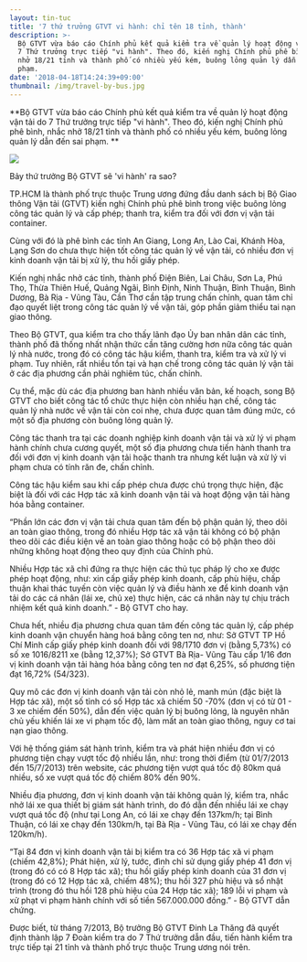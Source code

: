 ```yaml
---
layout: tin-tuc
title: '7 thứ trưởng GTVT vi hành: chỉ tên 18 tỉnh, thành'
description: >-
  Bộ GTVT vừa báo cáo Chính phủ kết quả kiểm tra về quản lý hoạt động vận tải do
  7 Thứ trưởng trực tiếp "vi hành". Theo đó, kiến nghị Chính phủ phê bình, nhắc
  nhở 18/21 tỉnh và thành phố có nhiều yếu kém, buông lỏng quản lý dẫn đến sai
  phạm.
date: '2018-04-18T14:24:39+09:00'
thumbnail: /img/travel-by-bus.jpg
---
```

**Bộ GTVT vừa báo cáo Chính phủ kết quả kiểm tra về quản lý hoạt động vận tải do 7 Thứ trưởng trực tiếp "vi hành". Theo đó, kiến nghị Chính phủ phê bình, nhắc nhở 18/21 tỉnh và thành phố có nhiều yếu kém, buông lỏng quản lý dẫn đến sai phạm.**



![](/img/travel-by-bus.jpg)

Bảy thứ trưởng Bộ GTVT sẽ 'vi hành' ra sao?

TP.HCM là thành phố trực thuộc Trung ương đứng đầu danh sách bị Bộ Giao thông Vận tải (GTVT) kiến nghị Chính phủ phê bình trong việc buông lỏng công tác quản lý và cấp phép; thanh tra, kiểm tra đối với đơn vị vận tải container.



Cùng với đó là phê bình các tỉnh An Giang, Long An, Lào Cai, Khánh Hòa, Lạng Sơn do chưa thực hiện tốt công tác quản lý về vận tải, có nhiều đơn vị kinh doanh vận tải bị xử lý, thu hồi giấy phép.



Kiến nghị nhắc nhở các tỉnh, thành phố Điện Biên, Lai Châu, Sơn La, Phú Thọ, Thừa Thiên Huế, Quảng Ngãi, Bình Định, Ninh Thuận, Bình Thuận, Bình Dương, Bà Rịa - Vũng Tàu, Cần Thơ cần tập trung chấn chỉnh, quan tâm chỉ đạo quyết liệt trong công tác quản lý về vận tải, góp phần giảm thiểu tai nạn giao thông.



Theo Bộ GTVT, qua kiểm tra cho thấy lãnh đạo Ủy ban nhân dân các tỉnh, thành phố đã thống nhất nhận thức cần tăng cường hơn nữa công tác quản lý nhà nước, trong đó có công tác hậu kiểm, thanh tra, kiểm tra và xử lý vi phạm. Tuy nhiên, rất nhiều tồn tại và hạn chế trong công tác quản lý vận tải ở các địa phương cần phải nghiêm túc, chấn chỉnh.



Cụ thể, mặc dù các địa phương ban hành nhiều văn bản, kế hoạch, song Bộ GTVT cho biết công tác tổ chức thực hiện còn nhiều hạn chế, công tác quản lý nhà nước về vận tải còn coi nhẹ, chưa được quan tâm đúng mức, có một số địa phương còn buông lỏng quản lý.



Công tác thanh tra tại các doanh nghiệp kinh doanh vận tải và xử lý vi phạm hành chính chưa cương quyết, một số địa phương chưa tiến hành thanh tra đối với đơn vị kinh doanh vận tải hoặc thanh tra nhưng kết luận và xử lý vi phạm chưa có tính răn đe, chấn chỉnh.



Công tác hậu kiểm sau khi cấp phép chưa được chú trọng thực hiện, đặc biệt là đối với các Hợp tác xã kinh doanh vận tải và hoạt động vận tải hàng hóa bằng container.



“Phần lớn các đơn vị vận tải chưa quan tâm đến bộ phận quản lý, theo dõi an toàn giao thông, trong đó nhiều Hợp tác xã vận tải không có bộ phận theo dõi các điều kiện về an toàn giao thông hoặc có bộ phận theo dõi những không hoạt động theo quy định của Chính phủ.



Nhiều Hợp tác xã chỉ đứng ra thực hiện các thủ tục pháp lý cho xe được phép hoạt động, như: xin cấp giấy phép kinh doanh, cấp phù hiệu, chấp thuận khai thác tuyến còn việc quản lý và điều hành xe để kinh doanh vận tải do các cá nhân (lái xe, chủ xe) thực hiện, các cá nhân này tự chịu trách nhiệm kết quả kinh doanh.” - Bộ GTVT cho hay.



Chưa hết, nhiều địa phương chưa quan tâm đến công tác quản lý, cấp phép kinh doanh vận chuyển hàng hoá bằng công ten nơ, như: Sở GTVT TP Hồ Chí Minh cấp giấy phép kinh doanh đối với 98/1710 đơn vị (bằng 5,73%) có số xe 1016/8211 xe (bằng 12,37%); Sở GTVT Bà Rịa- Vũng Tàu cấp 1/16 đơn vị kinh doanh vận tải hàng hóa bằng công ten nơ đạt 6,25%, số phương tiện đạt 16,72% (54/323).



Quy mô các đơn vị kinh doanh vận tải còn nhỏ lẻ, manh mún (đặc biệt là Hợp tác xã), một số tỉnh có số Hợp tác xã chiếm 50 -70% (đơn vị có từ 01 - 3 xe chiếm đến 50%), dẫn đến việc quản lý bị buông lỏng, là nguyên nhân chủ yếu khiến lái xe vi phạm tốc độ, làm mất an toàn giao thông, nguy cơ tai nạn giao thông.



Với hệ thống giám sát hành trình, kiểm tra và phát hiện nhiều đơn vị có phương tiện chạy vượt tốc độ nhiều lần, như: trong thời điểm (từ 01/7/2013 đến 15/7/2013) trên website, các phương tiện vượt quá tốc độ 80km quá nhiều, số xe vượt quá tốc độ chiếm 80% đến 90%.



Nhiều địa phương, đơn vị kinh doanh vận tải không quản lý, kiểm tra, nhắc nhở lái xe qua thiết bị giám sát hành trình, do đó dẫn đến nhiều lái xe chạy vượt quá tốc độ (như tại Long An, có lái xe chạy đến 137km/h; tại Bình Thuận, có lái xe chạy đến 130km/h, tại Bà Rịa - Vũng Tàu, có lái xe chạy đến 120km/h).



“Tại 84 đơn vị kinh doanh vận tải bị kiểm tra có 36 Hợp tác xã vi phạm (chiếm 42,8%); Phát hiện, xử lý, tước, đình chỉ sử dụng giấy phép 41 đơn vị (trong đó có có 8 Hợp tác xã); thu hồi giấy phép kinh doanh của 31 đơn vị (trong đó có 12 Hợp tác xã, chiếm 48%); thu hồi 327 phù hiệu và sổ nhật trình (trong đó thu hồi 128 phù hiệu của 24 Hợp tác xã); 189 lỗi vi phạm và xử phạt vi phạm hành chính với số tiền 567.000.000 đồng.” - Bộ GTVT dẫn chứng.



Được biết, từ tháng 7/2013, Bộ trưởng Bộ GTVT Đinh La Thăng đã quyết định thành lập 7 Đoàn kiểm tra do 7 Thứ trưởng dẫn đầu, tiến hành kiểm tra trực tiếp tại 21 tỉnh và thành phố trực thuộc Trung ương nói trên.
